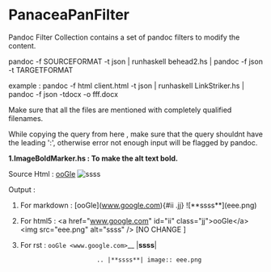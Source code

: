 # PanaceaPanFilter


Pandoc Filter Collection
contains a set of pandoc filters to modify the content.

pandoc -f SOURCEFORMAT -t json | runhaskell behead2.hs | pandoc -f json -t TARGETFORMAT

example : pandoc -f html client.html -t json | runhaskell LinkStriker.hs | pandoc -f json -tdocx -o fff.docx

Make sure that all the files are mentioned with completely qualified filenames.

While copying the query from here , make sure that the query shouldnt have the leading ':', otherwise error not enough input will be flagged by pandoc.

**1.ImageBoldMarker.hs : To make the alt text bold.** 

Source Html : <a href="www.google.com" id="ii" class="jj">ooGle</a> <img src="eee.png" alt="ssss" />

Output :

1. For markdown : \[ooGle\](www.google.com){#ii .jj} \!\[\*\*ssss\*\*\](eee.png)

2. For html5     : \<a href="www.google.com" id="ii" class="jj">ooGle\</a> \<img src="eee.png" alt="ssss" /> [NO CHANGE ]

3. For rst :                `ooGle <www.google.com>`__ |**ssss**|

                            .. |**ssss**| image:: eee.png 
                            
                            
                            

